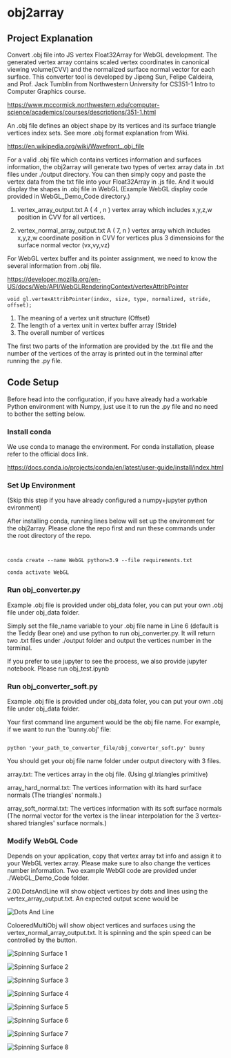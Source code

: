 # obj2array

## Project Explanation
Convert .obj file into JS vertex Float32Array for WebGL development. The generated vertex array contains scaled vertex coordinates in canonical viewing volume(CVV) and the normalized surface normal vector for each surface. This converter tool is developed by Jipeng Sun, Felipe Caldeira, and Prof. Jack Tumblin from Northwestern University for CS351-1 Intro to Computer Graphics course.

https://www.mccormick.northwestern.edu/computer-science/academics/courses/descriptions/351-1.html

An .obj file defines an object shape by its vertices and its surface triangle vertices index sets. See more .obj format explanation from Wiki.

https://en.wikipedia.org/wiki/Wavefront_.obj_file

For a valid .obj file which contains vertices information and surfaces information, the obj2array will generate two types of vertex array data in .txt files under ./output directory. You can then simply copy and paste the vertex data from the txt file into your Float32Array in .js file. And it would display the shapes in .obj file in WebGL (Example WebGL display code provided in WebGL_Demo_Code directory.)

1. vertex_array_output.txt
A ( 4 , n ) vertex array which includes x,y,z,w position in CVV for all vertices.

2. vertex_normal_array_output.txt
A ( 7, n ) vertex array which includes x,y,z,w coordinate position in CVV for vertices plus 3 dimensioins for the surface normal vector (vx,vy,vz)

For WebGL vertex buffer and its pointer assignment, we need to know the several information from .obj file.

https://developer.mozilla.org/en-US/docs/Web/API/WebGLRenderingContext/vertexAttribPointer

```
void gl.vertexAttribPointer(index, size, type, normalized, stride, offset);
```

1. The meaning of a vertex unit structure (Offset)
2. The length of a vertex unit in vertex buffer array (Stride)
3. The overall number of vertices

The first two parts of the information are provided by the .txt file and the number of the vertices of the array is printed out in the terminal after running the .py file.

## Code Setup

Before head into the configuration, if you have already had a workable Python environment with Numpy, just use it to run the .py file and no need to bother the setting below.

### Install conda

We use conda to manage the environment. For conda installation, please refer to the official docs link.

https://docs.conda.io/projects/conda/en/latest/user-guide/install/index.html

### Set Up Environment 
(Skip this step if you have already configured a numpy+jupyter python evironment)

After installing conda, running lines below will set up the environment for the obj2array. Please clone the repo first and run these commands under the root directory of the repo.
```


conda create --name WebGL python=3.9 --file requirements.txt

conda activate WebGL

```

### Run obj_converter.py

Example .obj file is provided under obj_data foler, you can put your own .obj file under obj_data folder.

Simply set the file_name variable to your .obj file name in Line 6 (default is the Teddy Bear one) and use python to run obj_converter.py. It will return two .txt files under ./output folder and output the vertices number in the terminal.

If you prefer to use jupyter to see the process, we also provide jupyter notebook. Please run obj_test.ipynb

### Run obj_converter_soft.py

Example .obj file is provided under obj_data foler, you can put your own .obj file under obj_data folder.

Your first command line argument would be the obj file name. For example, if we want to run the 'bunny.obj' file:

```

python 'your_path_to_converter_file/obj_converter_soft.py' bunny

```

You should get your obj file name folder under output directory with 3 files.

array.txt: The vertices array in the obj file. (Using gl.triangles primitive)

array_hard_normal.txt: The vertices information with its hard surface normals (The triangles' normals.)

array_soft_normal.txt: The vertices information with its soft surface normals (The normal vector for the vertex is the linear interpolation for the 3 vertex-shared triangles' surface normals.)

### Modify WebGL Code
Depends on your application, copy that vertex array txt info and assign it to your WebGL vertex array. Please make sure to also change the vertices number information. Two example WebGl code are provided under ./WebGL_Demo_Code folder. 


2.00.DotsAndLine will show object vertices by dots and lines using the vertex_array_output.txt. An expected output scene would be

![Dots And Line](https://github.com/JipengSun/obj2array/blob/main/readme_imgs/dots_lines.png)

ColoeredMultiObj will show object vertices and surfaces using the vertex_normal_array_output.txt. It is spinning and the spin speed can be controlled by the button.

![Spinning Surface 1](https://github.com/JipengSun/obj2array/blob/main/readme_imgs/spining_bear_1.png)


![Spinning Surface 2](https://github.com/JipengSun/obj2array/blob/main/readme_imgs/spining_bear_2.png)

![Spinning Surface 3](https://github.com/JipengSun/obj2array/blob/main/readme_imgs/bunny_1.png)

![Spinning Surface 4](https://github.com/JipengSun/obj2array/blob/main/readme_imgs/bunny_2.png)

![Spinning Surface 5](https://github.com/JipengSun/obj2array/blob/main/readme_imgs/teapot_1.png)

![Spinning Surface 6](https://github.com/JipengSun/obj2array/blob/main/readme_imgs/teapot_2.png)

![Spinning Surface 7](https://github.com/JipengSun/obj2array/blob/main/readme_imgs/spining_tyra_1.png)

![Spinning Surface 8](https://github.com/JipengSun/obj2array/blob/main/readme_imgs/spining_tyra_2.png)
